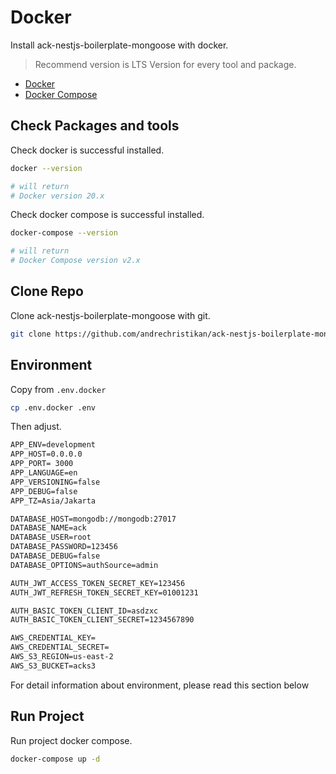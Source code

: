 # Docker

Install ack-nestjs-boilerplate-mongoose with docker.

> Recommend version is LTS Version for every tool and package.

* [Docker](https://docs.docker.com)
* [Docker Compose](https://docs.docker.com/compose)

## Check Packages and tools

Check docker is successful installed.

```bash
docker --version

# will return 
# Docker version 20.x
```

Check docker compose is successful installed.

```bash
docker-compose --version

# will return
# Docker Compose version v2.x
```

## Clone Repo

Clone ack-nestjs-boilerplate-mongoose with git.

```bash
git clone https://github.com/andrechristikan/ack-nestjs-boilerplate-mongoose
```

## Environment

Copy from `.env.docker`

```bash
cp .env.docker .env
```

Then adjust.

```txt
APP_ENV=development
APP_HOST=0.0.0.0
APP_PORT= 3000
APP_LANGUAGE=en
APP_VERSIONING=false
APP_DEBUG=false
APP_TZ=Asia/Jakarta

DATABASE_HOST=mongodb://mongodb:27017
DATABASE_NAME=ack
DATABASE_USER=root
DATABASE_PASSWORD=123456
DATABASE_DEBUG=false
DATABASE_OPTIONS=authSource=admin

AUTH_JWT_ACCESS_TOKEN_SECRET_KEY=123456
AUTH_JWT_REFRESH_TOKEN_SECRET_KEY=01001231

AUTH_BASIC_TOKEN_CLIENT_ID=asdzxc
AUTH_BASIC_TOKEN_CLIENT_SECRET=1234567890

AWS_CREDENTIAL_KEY=
AWS_CREDENTIAL_SECRET=
AWS_S3_REGION=us-east-2
AWS_S3_BUCKET=acks3
```

For detail information about environment, please read this section below

<button-jump-to name="Jump To Features" link="/#/features/readme"></button-jump-to>

## Run Project

Run project docker compose.

```bash
docker-compose up -d
```
